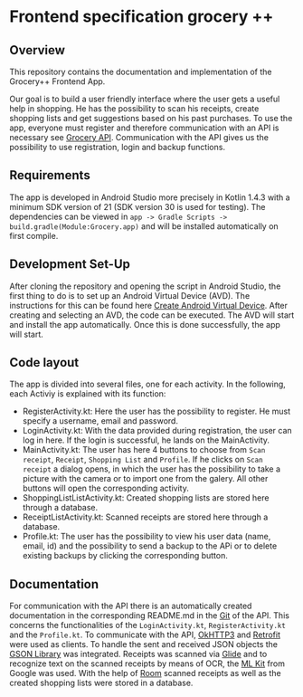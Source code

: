 # Frontend specification grocery ++

## Overview
This repository contains the documentation and implementation of the Grocery++ Frontend App.

Our goal is to build a user friendly interface where the user gets a useful help in shopping. He has the possibility to scan his receipts, create shopping lists and get suggestions based on his past purchases. To use the app, everyone must register and therefore communication with an API is necessary see 
[Grocery API](https://github.com/SE1-WS2020/grocery-api-specification).
Communication with the API gives us the possibility to use registration, login and backup functions.

## Requirements

The app is developed in Android Studio more precisely in Kotlin 1.4.3 with a minimum SDK version of 21 (SDK version 30 is used for testing). The dependencies can be viewed in `app -> Gradle Scripts -> build.gradle(Module:Grocery.app)` and will be installed automatically on first compile.

## Development Set-Up
After cloning the repository and opening the script in Android Studio, the first thing to do is to set up an Android Virtual Device (AVD). The instructions for this can be found here
[Create Android Virtual Device](https://developer.android.com/studio/run/managing-avds).
After creating and selecting an AVD, the code can be executed. The AVD will start and install the app automatically. Once this is done successfully, the app will start.

## Code layout
The app is divided into several files, one for each activity. In the following, each Activiy is explained with its function:
- RegisterActivity.kt: Here the user has the possibility to register. He must specify a username, email and password.
- LoginActivity.kt: With the data provided during registration, the user can log in here. If the login is successful, he lands on the MainActivity.
- MainActivity.kt: The user has here 4 buttons to choose from `Scan receipt`, `Receipt`, `Shopping List` and `Profile`. If he clicks on `Scan receipt` a dialog opens, in which the user has the possibility to take a picture with the camera or to import one from the galery. All other buttons will open the corresponding activity.
- ShoppingListListActivity.kt: Created shopping lists are stored here through a database.
- ReceiptListActivity.kt: Scanned receipts are stored here through a database.
- Profile.kt: The user has the possibility to view his user data (name, email, id) and the possibility to send a backup to the APi or to delete existing backups by clicking the corresponding button.

## Documentation

For communication with the API there is an automatically created documentation in the corresponding README.md in the [Git](https://github.com/SE1-WS2020/grocery-api-specification) of the API. This concerns the functionalities of the `LoginActivity.kt`, `RegisterActivity.kt` and the `Profile.kt`. 
To communicate with the API, [OkHTTP3](https://square.github.io/okhttp/) and [Retrofit](https://square.github.io/retrofit/) were used as clients. To handle the sent and received JSON objects the [GSON Library](https://github.com/google/gson) was integrated.
Receipts was scanned via [Glide](https://bumptech.github.io/glide/doc/generatedapi.html) and to recognize text on the scanned receipts by means of OCR, the [ML Kit](https://developers.google.com/ml-kit/vision/text-recognition/android) from Google was used.
With the help of [Room](https://developer.android.com/training/data-storage/room) scanned receipts as well as the created shopping lists were stored in a database.


